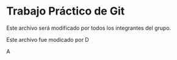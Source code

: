 
# Trabajo Práctico de Git
Este archivo será modificado por todos los integrantes del
grupo.

Este archivo fue modicado por D

A